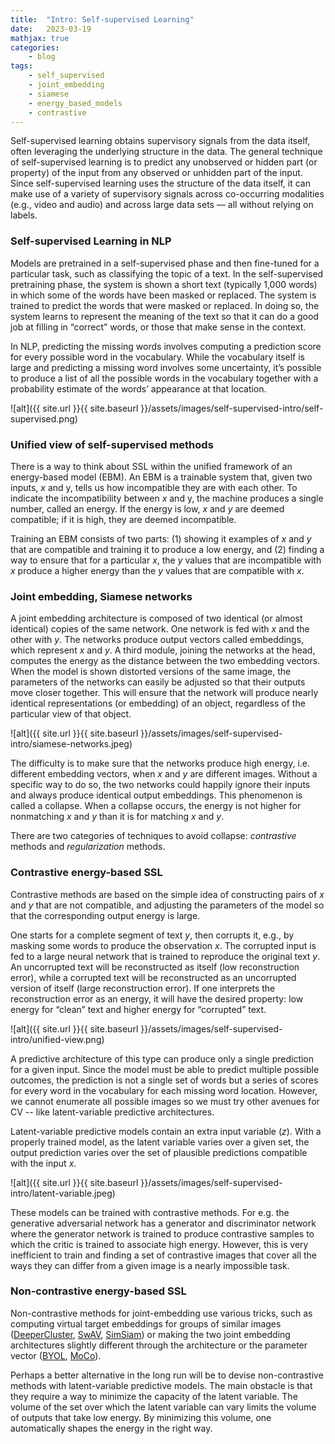 ```yaml
---
title:  "Intro: Self-supervised Learning"
date:   2023-03-19
mathjax: true
categories:
    - blog
tags: 
    - self_supervised
    - joint_embedding
    - siamese
    - energy_based_models
    - contrastive
---
```


Self-supervised learning obtains supervisory signals from the data itself, often leveraging the underlying structure in the data. The general technique of self-supervised learning is to predict any unobserved or hidden part (or property) of the input from any observed or unhidden part of the input. Since self-supervised learning uses the structure of the data itself, it can make use of a variety of supervisory signals across co-occurring modalities (e.g., video and audio) and across large data sets — all without relying on labels.

### Self-supervised Learning in NLP

Models are pretrained in a self-supervised phase and then fine-tuned for a particular task, such as classifying the topic of a text. In the self-supervised pretraining phase, the system is shown a short text (typically 1,000 words) in which some of the words have been masked or replaced. The system is trained to predict the words that were masked or replaced. In doing so, the system learns to represent the meaning of the text so that it can do a good job at filling in “correct” words, or those that make sense in the context.

In NLP, predicting the missing words involves computing a prediction score for every possible word in the vocabulary. While the vocabulary itself is large and predicting a missing word involves some uncertainty, it’s possible to produce a list of all the possible words in the vocabulary together with a probability estimate of the words’ appearance at that location.

![alt]({{ site.url }}{{ site.baseurl }}/assets/images/self-supervised-intro/self-supervised.png)

### Unified view of self-supervised methods

There is a way to think about SSL within the unified framework of an energy-based model (EBM). An EBM is a trainable system that, given two inputs, $x$ and y, tells us how incompatible they are with each other. To indicate the incompatibility between $x$ and y, the machine produces a single number, called an energy. If the energy is low, $x$ and $y$ are deemed compatible; if it is high, they are deemed incompatible.

Training an EBM consists of two parts: (1) showing it examples of $x$ and $y$ that are compatible and training it to produce a low energy, and (2) finding a way to ensure that for a particular $x$, the $y$ values that are incompatible with $x$ produce a higher energy than the $y$ values that are compatible with $x$. 

### Joint embedding, Siamese networks

A joint embedding architecture is composed of two identical (or almost identical) copies of the same network. One network is fed with $x$ and the other with $y$. The networks produce output vectors called embeddings, which represent $x$ and $y$. A third module, joining the networks at the head, computes the energy as the distance between the two embedding vectors. When the model is shown distorted versions of the same image, the parameters of the networks can easily be adjusted so that their outputs move closer together. This will ensure that the network will produce nearly identical representations (or embedding) of an object, regardless of the particular view of that object.

![alt]({{ site.url }}{{ site.baseurl }}/assets/images/self-supervised-intro/siamese-networks.jpeg)

The difficulty is to make sure that the networks produce high energy, i.e. different embedding vectors, when $x$ and $y$ are different images. Without a specific way to do so, the two networks could happily ignore their inputs and always produce identical output embeddings. This phenomenon is called a collapse. When a collapse occurs, the energy is not higher for nonmatching $x$ and $y$ than it is for matching $x$ and $y$.

There are two categories of techniques to avoid collapse: $\textit{contrastive}$ methods and $\textit{regularization}$ methods.

### Contrastive energy-based SSL

Contrastive methods are based on the simple idea of constructing pairs of $x$ and $y$ that are not compatible, and adjusting the parameters of the model so that the corresponding output energy is large.

One starts for a complete segment of text $y$, then corrupts it, e.g., by masking some words to produce the observation $x$. The corrupted input is fed to a large neural network that is trained to reproduce the original text $y$. An uncorrupted text will be reconstructed as itself (low reconstruction error), while a corrupted text will be reconstructed as an uncorrupted version of itself (large reconstruction error). If one interprets the reconstruction error as an energy, it will have the desired property: low energy for “clean” text and higher energy for “corrupted” text.

![alt]({{ site.url }}{{ site.baseurl }}/assets/images/self-supervised-intro/unified-view.png)

A predictive architecture of this type can produce only a single prediction for a given input. Since the model must be able to predict multiple possible outcomes, the prediction is not a single set of words but a series of scores for every word in the vocabulary for each missing word location. However, we cannot enumerate all possible images so we must try other avenues for CV -- like latent-variable predictive architectures. 

Latent-variable predictive models contain an extra input variable ($z$). With a properly trained model, as the latent variable varies over a given set, the output prediction varies over the set of plausible predictions compatible with the input $x$. 

![alt]({{ site.url }}{{ site.baseurl }}/assets/images/self-supervised-intro/latent-variable.jpeg)


These models can be trained with contrastive methods. For e.g. the generative adversarial network has a generator and discriminator network where the generator network is trained to produce contrastive samples to which the critic is trained to associate high energy. However, this is very inefficient to train and finding a set of contrastive images that cover all the ways they can differ from a given image is a nearly impossible task.

### Non-contrastive energy-based SSL

Non-contrastive methods for joint-embedding use various tricks, such as computing virtual target embeddings for groups of similar images ([DeeperCluster](https://openaccess.thecvf.com/content_ICCV_2019/html/Caron_Unsupervised_Pre-Training_of_Image_Features_on_Non-Curated_Data_ICCV_2019_paper.html), [SwAV](https://arxiv.org/pdf/2006.09882.pdf), [SimSiam](https://arxiv.org/pdf/2011.10566.pdf)) or making the two joint embedding architectures slightly different through the architecture or the parameter vector ([BYOL](https://arxiv.org/pdf/2006.07733.pdf), [MoCo](https://arxiv.org/pdf/2003.04297.pdf)). 


Perhaps a better alternative in the long run will be to devise non-contrastive methods with latent-variable predictive models. The main obstacle is that they require a way to minimize the capacity of the latent variable. The volume of the set over which the latent variable can vary limits the volume of outputs that take low energy. By minimizing this volume, one automatically shapes the energy in the right way.












